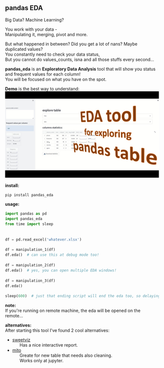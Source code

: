 ## pandas EDA

Big Data? Machine Learning?

You work with your data -  
Manipulating it, merging, pivot and more.

But what happened in between? Did you get a lot of nans? Maybe duplicated values?  
You constantly need to check your data status,  
But you cannot do values_counts, isna and all those stuffs every second...

**pandas_eda** is an **Exploratory Data Analysis** tool that will show you status and frequent values for each column!  
You will be focused on what you have on the spot.

**Demo** is the best way to understand:  
[![demo](https://github.com/lisrael1/pandas_eda/blob/master/front.jpg?raw=True)](https://youtu.be/kHT6MshXb04)

**install:**

```shell
pip install pandas_eda
```

**usage:**
```python
import pandas as pd
import pandas_eda
from time import sleep


df = pd.read_excel('whatever.xlsx')

df = manipulation_1(df)
df.eda()  # can use this at debug mode too!

df = manipulation_2(df)
df.eda()  # yes, you can open multiple EDA windows!

df = manipulation_3(df)
df.eda()

sleep(600)  # just that ending script will end the eda too, so delaying the exit

```

**note:**  
If you're running on remote machine, the eda will be opened on the remote...

**alternatives:**  
After starting this tool I've found 2 cool alternatives:
* [sweetviz](https://pypi.org/project/sweetviz)
    <ul>Has a nice interactive report.</ul>
* [mito](https://www.trymito.io/) 
    <ul>Greate for new table that needs also cleaning.<br>
    Works only at jupyter.</ul> 